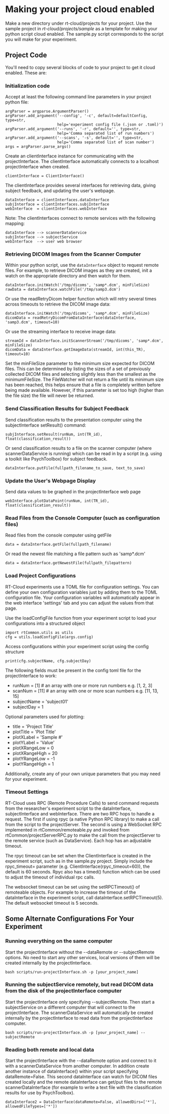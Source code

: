 # **Making your project cloud enabled**
Make a new directory under rt-cloud/projects for your project.
Use the sample project in *rt-cloud/projects/sample* as a template for making your python script cloud enabled. The sample.py script corresponds to the script you will make for your experiment.

## **Project Code**
You'll need to copy several blocks of code to your project to get it cloud enabled. These are:

### **Initialization code**

Accept at least the following command line parameters in your project python file:

    argParser = argparse.ArgumentParser()
    argParser.add_argument('--config', '-c', default=defaultConfig, type=str,
                           help='experiment config file (.json or .toml)')
    argParser.add_argument('--runs', '-r', default='', type=str,
                           help='Comma separated list of run numbers')
    argParser.add_argument('--scans', '-s', default='', type=str,
                           help='Comma separated list of scan number')
    args = argParser.parse_args()

Create an clientInterface instance for communicating with the projectInterface. The clientInterface automatically connects to a localhost projectInterface when created.

    clientInterface = ClientInterface()

The clientInterface provides several interfaces for retrieving data, giving subject feedback, and updating the user's webpage.

    dataInterface = clientInterfaces.dataInterface
    subjInterface = clientInterfaces.subjInterface
    webInterface  = clientInterfaces.webInterface

Note: The clientInterfaces connect to remote services with the following mapping:

    dataInterface --> scannerDataService
    subjInterface --> subjectService
    webInterface  --> user web browser

### **Retrieving DICOM Images from the Scanner Computer**

Within your python script, use the `dataInterface` object to request remote files. For example, to retrieve DICOM images as they are created, init a watch on the appropriate directory and then watch for them.

    dataInterface.initWatch('/tmp/dicoms', 'samp*.dcm', minFileSize)
    rawData = dataInterface.watchFile('/tmp/samp3.dcm')

Or use the readRetryDicom helper function which will retry several times across timeouts to retrieve the DICOM image data:

    dataInterface.initWatch('/tmp/dicoms', 'samp*.dcm', minFileSize)
    dicomData = readRetryDicomFromDataInterface(dataInterface, 'samp3.dcm', timeout=10)

Or use the streaming interface to receive image data:

    streamId = dataInterface.initScannerStream('/tmp/dicoms', 'samp*.dcm', minFileSize)
    dicomData = dataInterface.getImageData(streamId, int(this_TR), timeout=10)

Set the minFileSize parameter to the minimum size expected for DICOM files. This can be determined by listing the sizes of a set of previously collected DICOM files and selecting slightly less than the smallest as the minimumFileSize. The FileWatcher will not return a file until its minimum size has been reached, this helps ensure that a file is completely written before being made available. However, if this parameter is set too high (higher than the file size) the file will never be returned.

### **Send Classification Results for Subject Feedback**

Send classification results to the presentation computer using the subjectInterface setResult() command:

    subjInterface.setResult(runNum, int(TR_id), float(classification_result))

Or send classification results to a file on the scanner computer (where scannerDataService is running) which can be read in by a script (e.g. using a toolkit like PsychToolbox) for subject feedback.

    dataInterface.putFile(fullpath_filename_to_save, text_to_save)

### **Update the User's Webpage Display**
Send data values to be graphed in the projectInterface web page

    webInterface.plotDataPoint(runNum, int(TR_id), float(classification_result))

### **Read Files from the Console Computer (such as configuration files)**
Read files from the console computer using getFile

    data = dataInterface.getFile(fullpath_filename)

Or read the newest file matching a file pattern such as 'samp*.dcm'

    data = dataInterface.getNewestFile(fullpath_filepattern)


### **Load Project Configurations**
RT-Cloud experiments use a TOML file for configuration settings. You can define your own configuration variables just by adding them to the TOML configuration file. Your configuration variables will automatically appear in the web interface 'settings' tab and you can adjust the values from that page.

Use the loadConfigFile function from your experiment script to load your configurations into a structured object

    import rtCommon.utils as utils
    cfg = utils.loadConfigFile(args.config)

Access configurations within your experiment script using the config structure

    print(cfg.subjectName, cfg.subjectDay)

The following fields must be present in the config toml file for the projectInterface to work:
  - runNum = [1]    # an array with one or more run numbers e.g. [1, 2, 3]
  - scanNum = [11]  # an array with one or more scan numbers e.g.  [11, 13, 15]
  - subjectName = 'subject01'
  - subjectDay = 1

Optional parameters used for plotting:
  - title = 'Project Title'
  - plotTitle = 'Plot Title'
  - plotXLabel = 'Sample #'
  - plotYLabel = 'Value'
  - plotXRangeLow = 0
  - plotXRangeHigh = 20
  - plotYRangeLow = -1
  - plotYRangeHigh = 1

Additionally, create any of your own unique parameters that you may need for your experiment.

### **Timeout Settings**
RT-Cloud uses RPC (Remote Procedure Calls) to send command requests from the researcher's experiment script to the dataInterface, subjectInterface and webInterface. There are two RPC hops to handle a request. The first if using rpyc (a native Python RPC library) to make a call from the script to the projectServer. The second is using a WebSocket RPC implemented in rtCommon/remoteable.py and invoked from rtCommon/projectServerRPC.py to make the call from the projectServer to the remote service (such as DataService). Each hop has an adjustable timeout.

The rpyc timeout can be set when the ClientInterface is created in the experiment script, such as in the sample.py project. Simply include the rpyc_timeout= parameter (e.g. ClientInterface(rpyc_timeout=60)), the default is 60 seconds. Rpyc also has a timed() function which can be used to adjust the timeout of individual rpc calls.

The websocket timeout can be set using the setRPCTimeout() of remoteable objects. For example to increase the timeout of the dataInterface in the experiment script, call dataInterface.setRPCTimeout(5). The default websocket timeout is 5 seconds.

## **Some Alternate Configurations For Your Experiment**
### **Running everything on the same computer**
Start the projectInterface without the --dataRemote or --subjectRemote options. No need to start any other services, local versions of them will be created internally by the projectInterface.

    bash scripts/run-projectInterface.sh -p [your_project_name]

### **Running the subjectService remotely, but read DICOM data from the disk of the projectInterface computer**
Start the projectInterface only specifying --subjectRemote. Then start a subjectService on a different computer that will connect to the projectInterface. The scannerDataService will automatically be created internally by the projectInterface to read data from the projectInterface computer.

    bash scripts/run-projectInterface.sh -p [your_project_name] --subjectRemote

### **Reading both remote and local data**
Start the projectInterface with the --dataRemote option and connect to it with a scannerDataService from another computer. In addition create another instance of dataInterface() within your script specifying dataRemote=False. This second dataInterface can watch for DICOM files created locally and the remote dataInterface can get/put files to the remote scannerDataInterface (for example to write a text file with the classification results for use by PsychToolbox).

    dataInterface2 = DataInterface(dataRemote=False, allowedDirs=['*'], allowedFileTypes=['*'])
